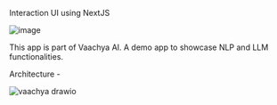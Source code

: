 Interaction UI using NextJS

![image](https://github.com/vemarun/vaachya-ai-chat/assets/25810241/af4d8f7c-e123-45b5-bb80-7fe98161cc4a)


This app is part of Vaachya AI. A demo app to showcase NLP and LLM functionalities.

Architecture - 


![vaachya drawio](https://github.com/vemarun/vaachya-ai-chat/assets/25810241/beb788df-7e67-4091-96bf-e1e854bd21a5)
